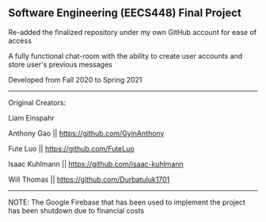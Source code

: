 Software Engineering (EECS448) Final Project
--

Re-added the finalized repository under my own GitHub account for ease of access

A fully functional chat-room with the ability to create user accounts and store user's previous messages

Developed from Fall 2020 to Spring 2021

--------------------------------------------------------------------------------------------------------
Original Creators:

Liam Einspahr

Anthony Gao || https://github.com/GyinAnthony 

Fute Luo || https://github.com/FuteLuo

Isaac Kuhlmann || https://github.com/isaac-kuhlmann

Will Thomas || https://github.com/Durbatuluk1701
 
--------------------------------------------------------------------------------------------------------
NOTE: The Google Firebase that has been used to implement the project has been shutdown due to financial costs



